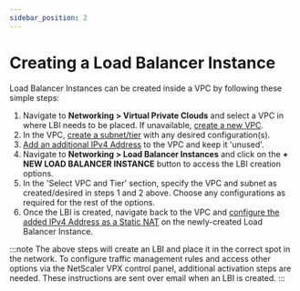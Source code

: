 ```yaml
---
sidebar_position: 2
---
```

# Creating a Load Balancer Instance

Load Balancer Instances can be created inside a VPC by following these simple steps:

1. Navigate to **Networking > Virtual Private Clouds** and select a VPC in where LBI needs to be placed. If unavailable, [create a new VPC](/docs/Subscribers/Networking/VirtualPrivateClouds/CreateListandViewVPCs).
2. In the VPC, [create a subnet/tier](/docs/Subscribers/Networking/VirtualPrivateClouds/CreatingVPCSubnetsTiers) with any desired configuration(s).
3. [Add an additional IPv4 Address](/docs/Subscribers/Networking/VirtualPrivateClouds/IPv4AddressesandVPC) to the VPC and keep it 'unused'.
4. Navigate to **Networking > Load Balancer Instances** and click on the **+ NEW LOAD BALANCER INSTANCE** button to access the LBI creation options.
5. In the 'Select VPC and Tier' section, specify the VPC and subnet as created/desired in steps 1 and 2 above. Choose any configurations as required for the rest of the options.
6. Once the LBI is created, navigate back to the VPC and [configure the added IPv4 Address as a Static NAT](/docs/Subscribers/Networking/VirtualPrivateClouds/IPv4AddressesandVPC) on the newly-created Load Balancer Instance.

:::note
The above steps will create an LBI and place it in the correct spot in the network. To configure traffic management rules and access other options via the NetScaler VPX control panel, additional activation steps are needed. These instructions are sent over email when an LBI is created.
:::

